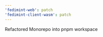 ```yaml
---
'fedimint-web': patch
'fedimint-client-wasm': patch
---
```


Refactored Monorepo into pnpm workspace
